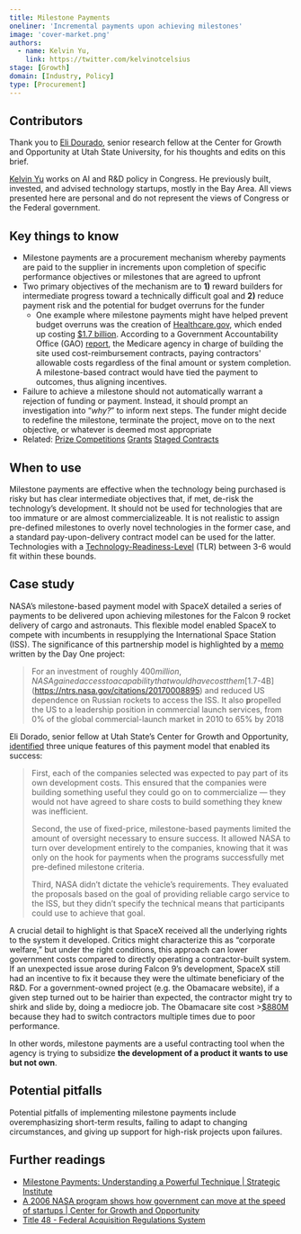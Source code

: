 ```yaml
---
title: Milestone Payments
oneliner: 'Incremental payments upon achieving milestones'
image: 'cover-market.png'
authors:
  - name: Kelvin Yu,
    link: https://twitter.com/kelvinotcelsius
stage: [Growth]
domain: [Industry, Policy]
type: [Procurement]
---
```


## Contributors

Thank you to [Eli Dourado](https://www.elidourado.com/), senior research fellow at the Center for Growth and Opportunity at Utah State University, for his thoughts and edits on this brief.

[Kelvin Yu](https://www.kelv.me/) works on AI and R&D policy in Congress. He previously built, invested, and advised technology startups, mostly in the Bay Area. All views presented here are personal and do not represent the views of Congress or the Federal government.

## Key things to know

- Milestone payments are a procurement mechanism whereby payments are paid to the supplier in increments upon completion of specific performance objectives or milestones that are agreed to upfront
- Two primary objectives of the mechanism are to **1)** reward builders for intermediate progress toward a technically difficult goal and **2)** reduce payment risk and the potential for budget overruns for the funder
  - One example where milestone payments might have helped prevent budget overruns was the creation of [Healthcare.gov](http://healthcare.gov/), which ended up costing [$1.7 billion](https://oig.hhs.gov/oei/reports/oei-03-14-00231.asp). According to a Government Accountability Office (GAO) [report](https://www.gao.gov/assets/gao-14-694.pdf), the Medicare agency in charge of building the site used cost-reimbursement contracts, paying contractors' allowable costs regardless of the final amount or system completion. A milestone-based contract would have tied the payment to outcomes, thus aligning incentives.
- Failure to achieve a milestone should not automatically warrant a rejection of funding or payment. Instead, it should prompt an investigation into “_why?_” to inform next steps. The funder might decide to redefine the milestone, terminate the project, move on to the next objective, or whatever is deemed most appropriate
- Related: [Prize Competitions](/collection?lever=Prize%2520Competitions) [Grants](/collection?lever=Grants) [Staged Contracts](/collection?lever=Staged%2520Contracts)

## When to use

Milestone payments are effective when the technology being purchased is risky but has clear intermediate objectives that, if met, de-risk the technology’s development. It should not be used for technologies that are too immature or are almost commercializeable. It is not realistic to assign pre-defined milestones to overly novel technologies in the former case, and a standard pay-upon-delivery contract model can be used for the latter. Technologies with a [Technology-Readiness-Level](https://www.nasa.gov/directorates/heo/scan/engineering/technology/technology_readiness_level) (TLR) between 3-6 would fit within these bounds.

## Case study

NASA’s [](https://www.thecgo.org/benchmark/a-2006-nasa-program-shows-how-government-can-move-at-the-speed-of-startups/)milestone-based payment model with SpaceX detailed a series of payments to be delivered upon achieving milestones for the Falcon 9 rocket delivery of cargo and astronauts. This flexible model enabled SpaceX to compete with incumbents in resupplying the International Space Station (ISS). The significance of this partnership model is highlighted by a [memo](https://uploads.dayoneproject.org/2021/09/10150642/Industrial-Policy-Memo.pdf) written by the Day One project:

> For an investment of roughly $400 million, NASA gained access to a capability that would have cost them [$1.7-4B](https://ntrs.nasa.gov/citations/20170008895) and reduced US dependence on Russian rockets to access the ISS. It also **p**ropelled the US to a leadership position in commercial launch services, from 0% of the global commercial-launch market in 2010 to 65% by 2018

Eli Dorado, senior fellow at Utah State’s Center for Growth and Opportunity, [identified](https://www.notion.so/Milestone-Payments-1706719eb767471f9d8007c10eec3638?pvs=21) three unique features of this payment model that enabled its success:

> First, each of the companies selected was expected to pay part of its own development costs. This ensured that the companies were building something useful they could go on to commercialize — they would not have agreed to share costs to build something they knew was inefficient.
>
> Second, the use of fixed-price, milestone-based payments limited the amount of oversight necessary to ensure success. It allowed NASA to turn over development entirely to the companies, knowing that it was only on the hook for payments when the programs successfully met pre-defined milestone criteria.
>
> Third, NASA didn’t dictate the vehicle’s requirements. They evaluated the proposals based on the goal of providing reliable cargo service to the ISS, but they didn’t specify the technical means that participants could use to achieve that goal.

A crucial detail to highlight is that SpaceX received all the underlying rights to the system it developed. Critics might characterize this as “corporate welfare,” but under the right conditions, this approach can lower government costs compared to directly operating a contractor-built system. If an unexpected issue arose during Falcon 9’s development, SpaceX still had an incentive to fix it because they were the ultimate beneficiary of the R&D. For a government-owned project (e.g. the Obamacare website), if a given step turned out to be hairier than expected, the contractor might try to shirk and slide by, doing a mediocre job. The Obamacare site cost >[$880M](https://www.theatlantic.com/politics/archive/2014/07/obamacare-website-has-cost-840-million/440478/) because they had to switch contractors multiple times due to poor performance.

In other words, milestone payments are a useful contracting tool when the agency is trying to subsidize **the development of a product it wants to use but not own**.

## Potential pitfalls

Potential pitfalls of implementing milestone payments include overemphasizing short-term results, failing to adapt to changing circumstances, and giving up support for high-risk projects upon failures.

## Further readings

- [Milestone Payments: Understanding a Powerful Technique | Strategic Institute](https://strategicinstitute.org/other-transactions/milestone-payments/)
- [A 2006 NASA program shows how government can move at the speed of startups | Center for Growth and Opportunity](https://www.thecgo.org/benchmark/a-2006-nasa-program-shows-how-government-can-move-at-the-speed-of-startups/)
- [Title 48 - Federal Acquisition Regulations System](https://www.govinfo.gov/content/pkg/CFR-1996-title48-vol6/xml/CFR-1996-title48-vol6-part1832-subpart1832-70.xml)
